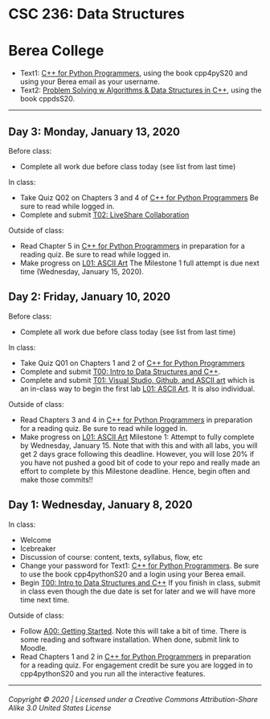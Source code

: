 # CSC 236: Data Structures
# Berea College

  - Text1: [C++ for Python Programmers](https://runestone.academy/runestone/books/published/cpp4python/index.html), using the book cpp4pyS20 and using your Berea email as your username.
  - Text2: [Problem Solving w Algorithms & Data Structures in C++](https://runestone.academy/runestone/books/published/cppds/index.html), using the book cppdsS20.

---
## Day 3: Monday, January 13, 2020
Before class:
  - Complete all work due before class today (see list from last time)

In class:
  - Take Quiz Q02 on Chapters 3 and 4 of [C++ for Python Programmers](https://runestone.academy/runestone/books/published/cpp4python/index.html) Be sure to read while logged in.
  - Complete and submit [T02: LiveShare Collaboration](https://docs.google.com/document/d/1fB24sIofHbsWZ2xJAQzCJ_RoIkfUhXZWYb0XJSjhAKQ/edit?usp=sharing)

Outside of class:
  - Read Chapter 5 in [C++ for Python Programmers](https://runestone.academy/runestone/books/published/cpp4python/index.html) in preparation for a reading quiz. Be sure to read while logged in.
  - Make progress on [L01: ASCII Art](https://docs.google.com/document/d/14j_z0Q-HcVHP9KLok0PGk6o7U3wKpC7BN_tygccKfK8/edit?usp=sharing) The Milestone 1 full attempt is due next time (Wednesday, January 15, 2020).

## Day 2: Friday, January 10, 2020

Before class:
  - Complete all work due before class today (see list from last time)

In class:
  - Take Quiz Q01 on Chapters 1 and 2 of [C++ for Python Programmers](https://runestone.academy/runestone/books//cpp4python/index.html)
  - Complete and submit [T00: Intro to Data Structures and C++](https://docs.google.com/document/d/1rAt_iqmj_WznSwUe7M4R0wdljHDem2XB8dKKxZR1b1w/).
  - Complete and submit [T01: Visual Studio, Github, and ASCII art](https://docs.google.com/document/d/1Bz1sbwxid1ydkSHaO5nDMpMgzwa29Py6zzTlWGUvBzM/edit?usp=sharing) which is an in-class way to begin the first lab [L01: ASCII Art](https://docs.google.com/document/d/14j_z0Q-HcVHP9KLok0PGk6o7U3wKpC7BN_tygccKfK8/edit?usp=sharing). It is also individual.

Outside of class:
  - Read Chapters 3 and 4 in [C++ for Python Programmers](https://runestone.academy/runestone/books/published/cpp4python/index.html) in preparation for a reading quiz. Be sure to read while logged in.
  - Make progress on [L01: ASCII Art](https://docs.google.com/document/d/14j_z0Q-HcVHP9KLok0PGk6o7U3wKpC7BN_tygccKfK8/edit?usp=sharing) Milestone 1: Attempt to fully complete by Wednesday, January 15. Note that with this and with all labs, you will get 2 days grace following this deadline. However, you will lose 20% if you have not pushed a good bit of code to your repo and really made an effort to complete by this Milestone deadline. Hence, begin often and make those commits!!

## Day 1: Wednesday, January 8, 2020

In class:
  - Welcome
  - Icebreaker
  - Discussion of course: content, texts, syllabus, flow, etc
  - Change your password for Text1: [C++ for Python Programmers](https://runestone.academy/runestone/books/published/cpp4python/index.html). Be sure to use the book cpp4pythonS20 and a login using your Berea email.
  - Begin [T00: Intro to Data Structures and C++](https://docs.google.com/document/d/1rAt_iqmj_WznSwUe7M4R0wdljHDem2XB8dKKxZR1b1w/) If you finish in class, submit in class even though the due date is set for later and we will have more time next time.

Outside of class:
  - Follow [A00: Getting Started](https://docs.google.com/document/d/12iJBToSMk2A1n2mSdAmwKnFEpFVlnLz73ulsyt0htNM/edit?usp=sharing). Note this will take a bit of time. There is some reading and software installation. When done, submit link to Moodle.
  - Read Chapters 1 and 2 in [C++ for Python Programmers](https://runestone.academy/runestone/books/published/cpp4python/index.html) in preparation for a reading quiz. For engagement credit be sure you are logged in to cpp4pythonS20 and you run all the interactive features.

---
###### Copyright © 2020 | Licensed under a Creative Commons Attribution-Share Alike 3.0 United States License
